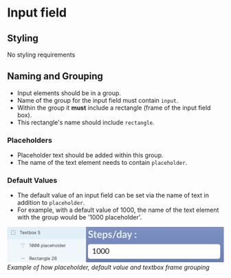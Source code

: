 # Input field

## Styling
No styling requirements

## Naming and Grouping
* Input elements should be in a group.
* Name of the group for the input field must contain `input`.
* Within the group it **must** include a rectangle (frame of the input field box).
* This rectangle's name should include `rectangle`.

### Placeholders
* Placeholder text should be added within this group.
* The name of the text element needs to contain `placeholder`.

### Default Values
*  The default value of an input field can be set via the name of text in addition to `placeholder`.
* For example, with a default value of 1000, the name of the text element with the group would be '1000 placeholder'.

![Example screenshot of textbox layers and group](https://github.com/ImagineThisNHS/ImagineThisNHS.github.io/blob/master/guidelines/assets/textbox/textbox%20fig.png?raw=true)
_Example of how placeholder, default value and textbox frame grouping_
